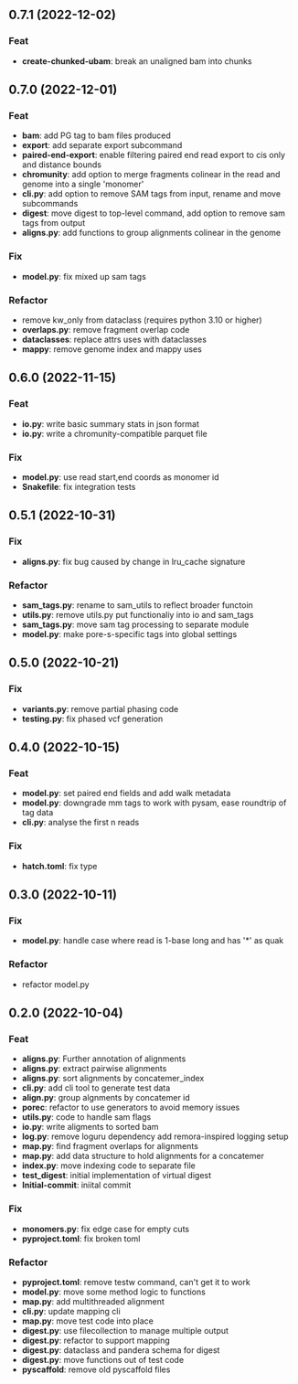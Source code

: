 ## 0.7.1 (2022-12-02)

### Feat

- **create-chunked-ubam**: break an unaligned bam into chunks

## 0.7.0 (2022-12-01)

### Feat

- **bam**: add PG tag to bam files produced
- **export**: add separate export subcommand
- **paired-end-export**: enable filtering paired end read export to cis only and distance bounds
- **chromunity**: add option to merge fragments colinear in the read and genome into a single 'monomer'
- **cli.py**: add option to remove SAM tags from input, rename and move subcommands
- **digest**: move digest to top-level command, add option to remove sam tags from output
- **aligns.py**: add functions to group alignments colinear in the genome

### Fix

- **model.py**: fix mixed up sam tags

### Refactor

- remove kw_only from dataclass (requires python 3.10 or higher)
- **overlaps.py**: remove fragment overlap code
- **dataclasses**: replace attrs uses with dataclasses
- **mappy**: remove genome index and mappy uses

## 0.6.0 (2022-11-15)

### Feat

- **io.py**: write basic summary stats in json format
- **io.py**: write a chromunity-compatible parquet file

### Fix

- **model.py**: use read start,end coords as monomer id
- **Snakefile**: fix integration tests

## 0.5.1 (2022-10-31)

### Fix

- **aligns.py**: fix bug caused by change in lru_cache signature

### Refactor

- **sam_tags.py**: rename to sam_utils to reflect broader functoin
- **utils.py**: remove utils.py put functionaliy into io and sam_tags
- **sam_tags.py**: move sam tag processing to separate module
- **model.py**: make pore-s-specific tags into global settings

## 0.5.0 (2022-10-21)

### Fix

- **variants.py**: remove partial phasing code
- **testing.py**: fix phased vcf generation

## 0.4.0 (2022-10-15)

### Feat

- **model.py**: set paired end fields and add walk metadata
- **model.py**: downgrade mm tags to work with pysam, ease roundtrip of tag data
- **cli.py**: analyse the first n reads

### Fix

- **hatch.toml**: fix type

## 0.3.0 (2022-10-11)

### Fix

- **model.py**: handle case where read is 1-base long and has '*' as quak

### Refactor

- refactor model.py

## 0.2.0 (2022-10-04)

### Feat

- **aligns.py**: Further annotation of alignments
- **aligns.py**: extract pairwise alignments
- **aligns.py**: sort alignments by concatemer_index
- **cli.py**: add cli tool to generate test data
- **align.py**: group algnments by concatemer id
- **porec**: refactor to use generators to avoid memory issues
- **utils.py**: code to handle sam flags
- **io.py**: write aligments to sorted bam
- **log.py**: remove loguru dependency add remora-inspired logging setup
- **map.py**: find fragment overlaps for alignments
- **map.py**: add data structure to hold alignments for a concatemer
- **index.py**: move indexing code to separate file
- **test_digest**: initial implementation of virtual digest
- **Initial-commit**: iniital commit

### Fix

- **monomers.py**: fix edge case for empty cuts
- **pyproject.toml**: fix broken toml

### Refactor

- **pyproject.toml**: remove testw command, can't get it to work
- **model.py**: move some method logic to functions
- **map.py**: add multithreaded alignment
- **cli.py**: update mapping cli
- **map.py**: move test code into place
- **digest.py**: use filecollection to manage multiple output
- **digest.py**: refactor to support mapping
- **digest.py**: dataclass and pandera schema for digest
- **digest.py**: move functions out of test code
- **pyscaffold**: remove old pyscaffold files
